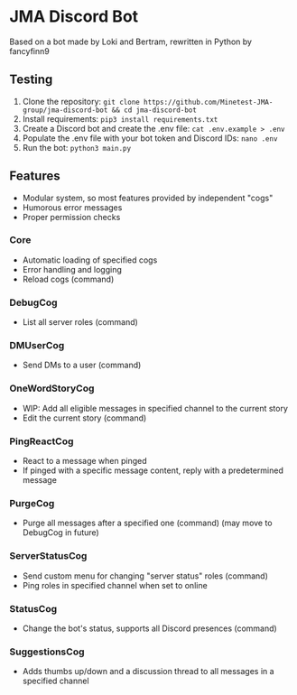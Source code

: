 # JMA Discord Bot

Based on a bot made by Loki and Bertram, rewritten in Python by fancyfinn9

## Testing

1. Clone the repository: `git clone https://github.com/Minetest-JMA-group/jma-discord-bot && cd jma-discord-bot`
2. Install requirements: `pip3 install requirements.txt`
3. Create a Discord bot and create the .env file: `cat .env.example > .env`
4. Populate the .env file with your bot token and Discord IDs: `nano .env`
5. Run the bot: `python3 main.py`

## Features
- Modular system, so most features provided by independent "cogs"
- Humorous error messages
- Proper permission checks

### Core
- Automatic loading of specified cogs
- Error handling and logging
- Reload cogs (command)

### DebugCog
- List all server roles (command)

### DMUserCog
- Send DMs to a user (command)

### OneWordStoryCog
- WIP: Add all eligible messages in specified channel to the current story
- Edit the current story (command)

### PingReactCog
- React to a message when pinged
- If pinged with a specific message content, reply with a predetermined message

### PurgeCog
- Purge all messages after a specified one (command) (may move to DebugCog in future)

### ServerStatusCog
- Send custom menu for changing "server status" roles (command)
- Ping roles in specified channel when set to online

### StatusCog
- Change the bot's status, supports all Discord presences (command)

### SuggestionsCog
- Adds thumbs up/down and a discussion thread to all messages in a specified channel
